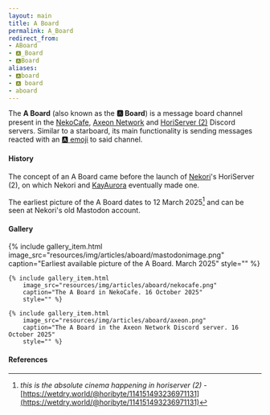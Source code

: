 ```yaml
---
layout: main
title: A Board
permalink: A_Board
redirect_from:
- ABoard
- 🅰️_Board
- 🅰️Board
aliases:
- 🅰️board
- 🅰️ board
- aboard
---
```


The **A Board** (also known as the **🅰️ Board**) is a message board channel present in the [NekoCafe](NekoCafe), [Axeon Network](Axeon_Netwokr#discord-server) and [HoriServer (2)](HoriServer_(2)) Discord servers. Similar to a starboard, its main functionality is sending messages reacted with an [🅰️ emoji](A_Emoji) to said channel.

#### History

The concept of an A Board came before the launch of [Nekori](Nekori64)'s HoriServer (2), on which Nekori and [KayAurora](KayAurora) eventually made one.

The earliest picture of the A Board dates to 12 March 2025[^1] and can be seen at Nekori's old Mastodon account.

#### Gallery

<div class="wiki-gallery">
    {% include gallery_item.html 
        image_src="resources/img/articles/aboard/mastodonimage.png"  
        caption="Earliest available picture of the A Board. March 2025"
        style="" %}

    {% include gallery_item.html 
        image_src="resources/img/articles/aboard/nekocafe.png"  
        caption="The A Board in NekoCafe. 16 October 2025"
        style="" %}

    {% include gallery_item.html 
        image_src="resources/img/articles/aboard/axeon.png"  
        caption="The A Board in the Axeon Network Discord server. 16 October 2025"
        style="" %}
</div>

#### References

[^1]: *this is the absolute cinema happening in horiserver (2)* - [https://wetdry.world/@horibyte/114151493236971131](https://wetdry.world/@horibyte/114151493236971131)